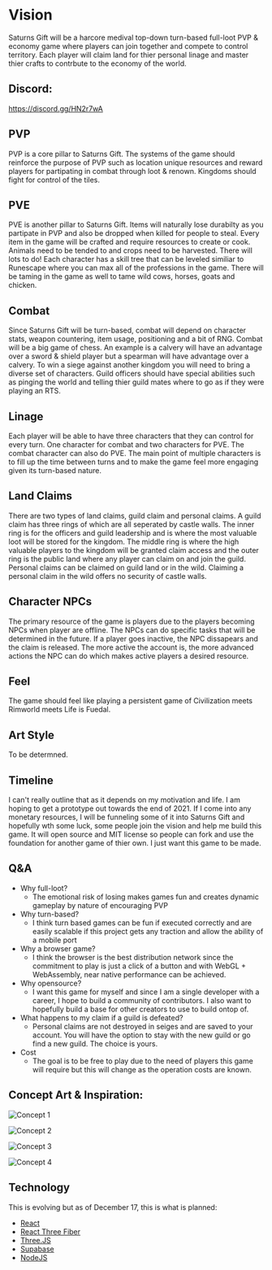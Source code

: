# Vision

Saturns Gift will be a harcore medival top-down turn-based full-loot PVP & economy game where players can join together and compete to control territory. Each player will claim land for thier personal linage and master thier crafts to contrbute to the economy of the world.

## Discord:
https://discord.gg/HN2r7wA

## PVP

PVP is a core pillar to Saturns Gift. The systems of the game should reinforce the purpose of PVP such as location unique resources and reward players for partipating in combat through loot & renown. Kingdoms should fight for control of the tiles.

## PVE

PVE is another pillar to Saturns Gift. Items will naturally lose durabilty as you partipate in PVP and also be dropped when killed for people to steal. Every item in the game will be crafted and require resources to create or cook. Animals need to be tended to and crops need to be harvested. There will lots to do! Each character has a skill tree that can be leveled similiar to Runescape where you can max all of the professions in the game. There will be taming in the game as well to tame wild cows, horses, goats and chicken.

## Combat

Since Saturns Gift will be turn-based, combat will depend on character stats, weapon countering, item usage, positioning and a bit of RNG. Combat will be a big game of chess. An example is a calvery will have an advantage over a sword & shield player but a spearman will have advantage over a calvery. To win a siege against another kingdom you will need to bring a diverse set of characters. Guild officers should have special abilities such as pinging the world and telling thier guild mates where to go as if they were playing an RTS.

## Linage

Each player will be able to have three characters that they can control for every turn. One character for combat and two characters for PVE. The combat character can also do PVE. The main point of multiple characters is to fill up the time between turns and to make the game feel more engaging given its turn-based nature.

## Land Claims

There are two types of land claims, guild claim and personal claims. A guild claim has three rings of which are all seperated by castle walls. The inner ring is for the officers and guild leadership and is where the most valuable loot will be stored for the kingdom. The middle ring is where the high valuable players to the kingdom will be granted claim access and the outer ring is the public land where any player can claim on and join the guild. Personal claims can be claimed on guild land or in the wild. Claiming a personal claim in the wild offers no security of castle walls.

## Character NPCs

The primary resource of the game is players due to the players becoming NPCs when player are offline. The NPCs can do specific tasks that will be determined in the future. If a player goes inactive, the NPC dissapears and the claim is released. The more active the account is, the more advanced actions the NPC can do which makes active players a desired resource.

## Feel

The game should feel like playing a persistent game of Civilization meets Rimworld meets Life is Fuedal. 

## Art Style

To be determned.

## Timeline

I can't really outline that as it depends on my motivation and life. I am hoping to get a prototype out towards the end of 2021. If I come into any monetary resources, I will be funneling some of it into Saturns Gift and hopefully wth some luck, some people join the vision and help me build this game. It will open source and MIT license so people can fork and use the foundation for another game of thier own. I just want this game to be made.

## Q&A

- Why full-loot?
  - The emotional risk of losing makes games fun and creates dynamic gameplay by nature of encouraging PVP
- Why turn-based?
  - I think turn based games can be fun if executed correctly and are easily scalable if this project gets any traction and allow the ability of a mobile port
- Why a browser game?
  - I think the browser is the best distribution network since the commitment to play is just a click of a button and with WebGL + WebAssembly, near native performance can be achieved.
- Why opensource?
  - I want this game for myself and since I am a single developer with a career, I hope to build a community of contributors. I also want to hopefully build a base for other creators to use to build ontop of.
- What happens to my claim if a guild is defeated?
  - Personal claims are not destroyed in seiges and are saved to your account. You will have the option to stay with the new guild or go find a new guild. The choice is yours. 
- Cost
  - The goal is to be free to play due to the need of players this game will require but this will change as the operation costs are known.
 
## Concept Art & Inspiration:

![Concept 1](https://cdn.discordapp.com/attachments/627660915646398468/781212653489618984/concept20frm.png)

![Concept 2](https://media.discordapp.net/attachments/627660915646398468/781213008810213396/RIMWORLD_MEDEVAL.png?width=845&height=676)

![Concept 3](https://media.discordapp.net/attachments/627660915646398468/781213061598937098/Bannerlord2.jpg?width=1131&height=676)

![Concept 4](https://cdn.discordapp.com/attachments/627660915646398468/781252501008810014/clash_game.jpg)

## Technology

This is evolving but as of December 17, this is what is planned:

- [React](https://reactjs.org/)
- [React Three Fiber](https://github.com/pmndrs/react-three-fiber)
- [Three.JS](https://threejs.org/)
- [Supabase](https://supabase.io/)
- [NodeJS](https://nodejs.org/en/)
